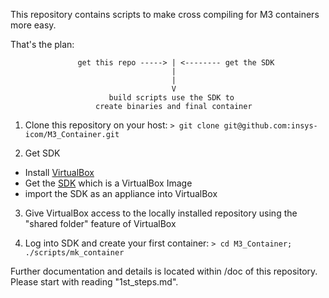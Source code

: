 This repository contains scripts to make cross compiling for M3 containers more easy.

That's the plan:

                   get this repo -----> | <-------- get the SDK
                                        |
                                        |
                                        V
                          build scripts use the SDK to
                       create binaries and final container

1) Clone this repository on your host: `> git clone git@github.com:insys-icom/M3_Container.git`

2) Get SDK  
* Install [VirtualBox](https://virtualbox.org)  
* Get the [SDK](https://www.insys-icom.de/data/smartbox/M3_SDK_2.ova) which is a VirtualBox Image  
* import the SDK as an appliance into VirtualBox  

3) Give VirtualBox access to the locally installed repository using the "shared folder" feature of VirtualBox

4) Log into SDK and create your first container: `> cd M3_Container; ./scripts/mk_container`

Further documentation and details is located within /doc of this repository. Please start with reading "1st_steps.md".
